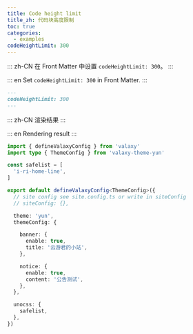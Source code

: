 ```yaml
---
title: Code height limit
title_zh: 代码块高度限制
toc: true
categories:
  - examples
codeHeightLimit: 300
---
```


::: zh-CN
在 Front Matter 中设置 `codeHeightLimit: 300`。
:::

::: en
Set `codeHeightLimit: 300` in Front Matter.
:::

```md
---
codeHeightLimit: 300
---
```

::: zh-CN
渲染结果
:::

::: en
Rendering result
:::

```ts
import { defineValaxyConfig } from 'valaxy'
import type { ThemeConfig } from 'valaxy-theme-yun'

const safelist = [
  'i-ri-home-line',
]

export default defineValaxyConfig<ThemeConfig>({
  // site config see site.config.ts or write in siteConfig
  // siteConfig: {},

  theme: 'yun',
  themeConfig: {

    banner: {
      enable: true,
      title: '云游君的小站',
    },

    notice: {
      enable: true,
      content: '公告测试',
    },
  },

  unocss: {
    safelist,
  },
})
```
